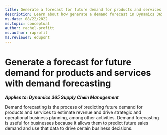 ```yaml
---
title: Generate a forecast for future demand for products and services with demand forecasting
description: Learn about how generate a demand forecast in Dynamics 365 Supply Chain Management for future demand for products and services.
ms.date: 08/22/2022
ms.topic: conceptual
author: rachel-profitt
ms.author: raprofit
ms.reviewer: edupont
---
```


# Generate a forecast for future demand for products and services with demand forecasting

***Applies to: Dynamics 365 Supply Chain Management***

Demand forecasting is the process of predicting future demand for products and services to estimate revenue and drive strategic and operational business planning, among other activities. Demand forecasting is useful for businesses because it allows them to predict future sales demand and use that data to drive certain business decisions.
<!--TODO: Add guidance
## Demand forecast terminology and concepts

### Forecast horizon

### Component 2


## Generate a forecast design considerations

### Amount of historical demand data


### Factor statement 2


## Configuration sequence


## Execution sequence

## Recommended practices

<!--## Tags-->

